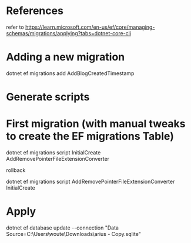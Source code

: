 # References

refer to https://learn.microsoft.com/en-us/ef/core/managing-schemas/migrations/applying?tabs=dotnet-core-cli

# Adding a new migration

dotnet ef migrations add AddBlogCreatedTimestamp


# Generate scripts
# First migration (with manual tweaks to create the EF migrations Table)

dotnet ef migrations script InitialCreate AddRemovePointerFileExtensionConverter

rollback

dotnet ef migrations script AddRemovePointerFileExtensionConverter InitialCreate

# Apply

dotnet ef database update --connection "Data Source=C:\Users\woute\Downloads\arius - Copy.sqlite"
